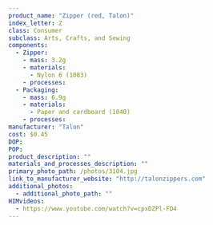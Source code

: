 ```yaml
---
product_name: "Zipper (red, Talon)"
index_letter: Z
class: Consumer
subclass: Arts, Crafts, and Sewing
components:
  - Zipper:
    - mass: 3.2g
    - materials:
      - Nylon 6 (1083)
    - processes:
  - Packaging:
    - mass: 6.9g
    - materials:
      - Paper and cardboard (1040)
    - processes:
manufacturer: "Talon"
cost: $0.45
DOP: 
POP: 
product_description: ""
materials_and_processes_description: ""
primary_photo_path: /photos/3104.jpg
link_to_manufacturer_website: "http://talonzippers.com"
additional_photos:
  - additional_photo_path: ""
HIMvideos:
  - https://www.youtube.com/watch?v=cpxDZPl-FD4
---
```

